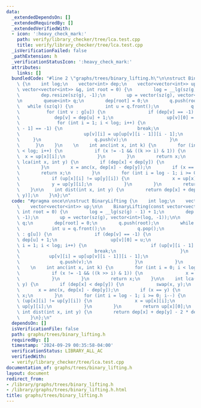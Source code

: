 ```yaml
---
data:
  _extendedDependsOn: []
  _extendedRequiredBy: []
  _extendedVerifiedWith:
  - icon: ':heavy_check_mark:'
    path: verify/library_checker/tree/lca.test.cpp
    title: verify/library_checker/tree/lca.test.cpp
  _isVerificationFailed: false
  _pathExtension: h
  _verificationStatusIcon: ':heavy_check_mark:'
  attributes:
    links: []
  bundledCode: "#line 2 \"graphs/trees/binary_lifting.h\"\n\nstruct BinaryLifting\
    \ {\n    int log;\n    vector<int> dep;\n    vector<vector<int>> up;\n\n    BinaryLifting(const\
    \ vector<vector<int>> &g, int root = 0) {\n        log = __lg(sz(g) - 1) + 1;\n\
    \        dep.resize(sz(g), -1);\n        up = vector(sz(g), vector<int>(log, -1));\n\
    \n        queue<int> q;\n        dep[root] = 0;\n        q.push(root);\n     \
    \   while (sz(q)) {\n            int u = q.front();\n            q.pop();\n  \
    \          for (int v : g[u]) {\n                if (dep[v] == -1) {\n       \
    \             dep[v] = dep[u] + 1;\n                    up[v][0] = u;\n      \
    \              for (int i = 1; i < log; i++) {\n                        if (up[v][i\
    \ - 1] == -1) {\n                            break;\n                        }\n\
    \                        up[v][i] = up[up[v][i - 1]][i - 1];\n               \
    \     }\n                    q.push(v);\n                }\n            }\n  \
    \      }\n    }\n    \n    int anc(int x, int k) {\n        for (int i = 0; i\
    \ < log; i++) {\n            if (x != -1 && ((k >> i) & 1)) {\n              \
    \  x = up[x][i];\n            }\n        }\n        return x;\n    }\n\n    int\
    \ lca(int x, int y) {\n        if (dep[x] < dep[y]) {\n            swap(x, y);\n\
    \        }\n        x = anc(x, dep[x] - dep[y]);\n        if (x == y) {\n    \
    \        return x;\n        }\n        for (int i = log - 1; i >= 0; i--) {\n\
    \            if (up[x][i] != up[y][i]) {\n                x = up[x][i];\n    \
    \            y = up[y][i];\n            }\n        }\n        return up[x][0];\n\
    \    }\n\n    int dist(int x, int y) {\n        return dep[x] + dep[y] - 2 * dep[lca(x,\
    \ y)];\n    }\n};\n"
  code: "#pragma once\n\nstruct BinaryLifting {\n    int log;\n    vector<int> dep;\n\
    \    vector<vector<int>> up;\n\n    BinaryLifting(const vector<vector<int>> &g,\
    \ int root = 0) {\n        log = __lg(sz(g) - 1) + 1;\n        dep.resize(sz(g),\
    \ -1);\n        up = vector(sz(g), vector<int>(log, -1));\n\n        queue<int>\
    \ q;\n        dep[root] = 0;\n        q.push(root);\n        while (sz(q)) {\n\
    \            int u = q.front();\n            q.pop();\n            for (int v\
    \ : g[u]) {\n                if (dep[v] == -1) {\n                    dep[v] =\
    \ dep[u] + 1;\n                    up[v][0] = u;\n                    for (int\
    \ i = 1; i < log; i++) {\n                        if (up[v][i - 1] == -1) {\n\
    \                            break;\n                        }\n             \
    \           up[v][i] = up[up[v][i - 1]][i - 1];\n                    }\n     \
    \               q.push(v);\n                }\n            }\n        }\n    }\n\
    \    \n    int anc(int x, int k) {\n        for (int i = 0; i < log; i++) {\n\
    \            if (x != -1 && ((k >> i) & 1)) {\n                x = up[x][i];\n\
    \            }\n        }\n        return x;\n    }\n\n    int lca(int x, int\
    \ y) {\n        if (dep[x] < dep[y]) {\n            swap(x, y);\n        }\n \
    \       x = anc(x, dep[x] - dep[y]);\n        if (x == y) {\n            return\
    \ x;\n        }\n        for (int i = log - 1; i >= 0; i--) {\n            if\
    \ (up[x][i] != up[y][i]) {\n                x = up[x][i];\n                y =\
    \ up[y][i];\n            }\n        }\n        return up[x][0];\n    }\n\n   \
    \ int dist(int x, int y) {\n        return dep[x] + dep[y] - 2 * dep[lca(x, y)];\n\
    \    }\n};\n"
  dependsOn: []
  isVerificationFile: false
  path: graphs/trees/binary_lifting.h
  requiredBy: []
  timestamp: '2024-09-29 00:35:58-04:00'
  verificationStatus: LIBRARY_ALL_AC
  verifiedWith:
  - verify/library_checker/tree/lca.test.cpp
documentation_of: graphs/trees/binary_lifting.h
layout: document
redirect_from:
- /library/graphs/trees/binary_lifting.h
- /library/graphs/trees/binary_lifting.h.html
title: graphs/trees/binary_lifting.h
---
```

